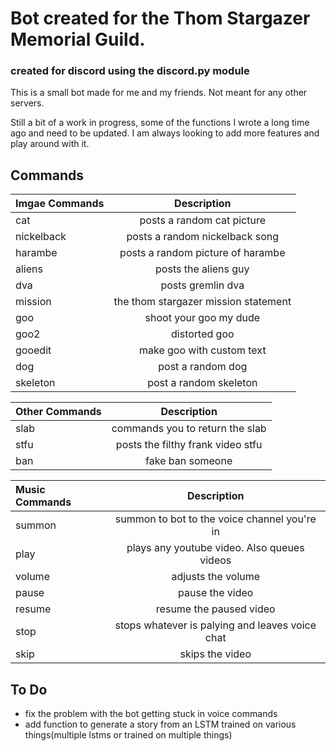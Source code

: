 # Bot created for the Thom Stargazer Memorial Guild.
### created for discord using the discord.py module

This is a small bot made for me and my friends. Not meant for any other servers.

Still a bit of a work in progress, some of the functions I wrote a long time ago and need to be updated. I am always looking to add more features and play around with it. 


Commands
---

|Imgae Commands|Description|
|:---|:---:|
| cat | posts a random cat picture |
| nickelback | posts a random nickelback song |
| harambe | posts a random picture of harambe |
| aliens | posts the aliens guy |
| dva | posts gremlin dva |
| mission | the thom stargazer mission statement |
| goo | shoot your goo my dude |
| goo2 | distorted goo | 
| gooedit | make goo with custom text |
| dog | post a random dog |
| skeleton | post a random skeleton |

| Other Commands | Description |
|:---|:---:|
| slab | commands you to return the slab |
| stfu | posts the filthy frank video stfu |
| ban | fake ban someone |


| Music Commands | Description |
|:---|:---:|
| summon | summon to bot to the voice channel you're in |
| play | plays any youtube video. Also queues videos |
| volume | adjusts the volume |
| pause | pause the video |
| resume | resume the paused video |
| stop | stops whatever is palying and leaves voice chat |
| skip | skips the video |



To Do
-----

+ fix the problem with the bot getting stuck in voice commands
+ add function to generate a story from an LSTM trained on various things(multiple lstms or trained on multiple things)

